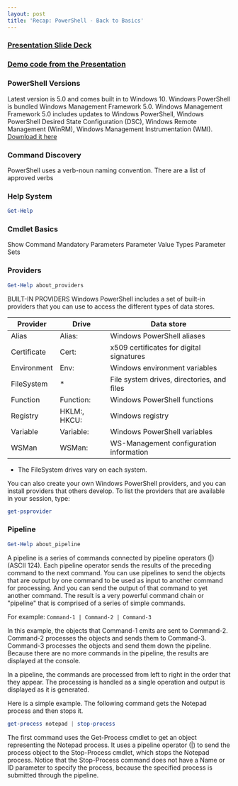 ```yaml
---
layout: post
title: 'Recap: PowerShell - Back to Basics'
---
```


### [Presentation Slide Deck](http://cincypowershell.org/presentations/2016-05)

### [Demo code from the Presentation](http://cincypowershell.org/presentations/2016-05/code)

### PowerShell Versions
Latest version is 5.0 and comes built in to Windows 10. Windows PowerShell is bundled Windows Management Framework 5.0.
Windows Management Framework 5.0 includes updates to Windows PowerShell, Windows PowerShell Desired State Configuration (DSC), Windows Remote Management (WinRM), Windows Management Instrumentation (WMI).
[Download it here](https://www.microsoft.com/en-us/download/details.aspx?id=50395)


### Command Discovery
PowerShell uses a verb-noun naming convention. There are a list of approved verbs

### Help System
```powershell
Get-Help 
```

### Cmdlet Basics
Show Command
Mandatory Parameters
Parameter Value Types
Parameter Sets

### Providers
```powershell
Get-Help about_providers
```
BUILT-IN PROVIDERS
Windows PowerShell includes a set of built-in providers that you can use
to access the different types of data stores.


Provider | Drive | Data store
--- | --- | --- 
Alias         | Alias:        | Windows PowerShell aliases
Certificate   | Cert:         | x509 certificates for digital signatures
Environment   | Env:          | Windows environment variables
FileSystem    | *             | File system drives, directories, and files
Function      | Function:     | Windows PowerShell functions
Registry      | HKLM:, HKCU:  | Windows registry
Variable      | Variable:     | Windows PowerShell variables
WSMan         | WSMan:        | WS-Management configuration information


* The FileSystem drives vary on each system.

You can also create your own Windows PowerShell providers, and you can
install providers that others develop. To list the providers that are
available in your session, type:
```powershell
get-psprovider
```

### Pipeline
```powershell
Get-Help about_pipeline
```
A pipeline is a series of commands connected by pipeline operators 
(|)(ASCII 124). Each pipeline operator sends the results of the preceding
command to the next command.
You can use pipelines to send the objects that are output by one command
to be used as input to another command for processing. And you can send the
output of that command to yet another command. The result is a very powerful
command chain or "pipeline" that is comprised of a series of simple commands.

For example: `Command-1 | Command-2 | Command-3`

In this example, the objects that Command-1 emits are sent to Command-2.
Command-2 processes the objects and sends them to Command-3. Command-3 processes
the objects and send them down the pipeline. Because there are no more commands in
the pipeline, the results are displayed at the console.

In a pipeline, the commands are processed from left to right in the order
that they appear. The processing is handled as a single operation and
output is displayed as it is generated.

Here is a simple example. The following command gets the Notepad process
and then stops it.
```powershell
get-process notepad | stop-process
```
The first command uses the Get-Process cmdlet to get an object representing
the Notepad process. It uses a pipeline operator (|) to send the process object
to the Stop-Process cmdlet, which stops the Notepad process. Notice that the
Stop-Process command does not have a Name or ID parameter to specify the process,
because the specified process is submitted through the pipeline.